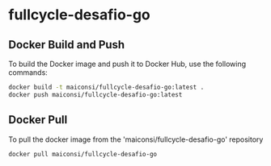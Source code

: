 # fullcycle-desafio-go

## Docker Build and Push

To build the Docker image and push it to Docker Hub, use the following commands:

```sh
docker build -t maiconsi/fullcycle-desafio-go:latest .
docker push maiconsi/fullcycle-desafio-go:latest
```

## Docker Pull

To pull the docker image from the 'maiconsi/fullcycle-desafio-go' repository

```sh
docker pull maiconsi/fullcycle-desafio-go
```